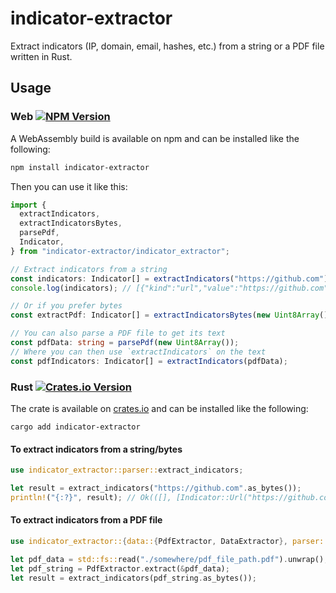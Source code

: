 # indicator-extractor

Extract indicators (IP, domain, email, hashes, etc.) from a string or a PDF file written in Rust.

## Usage

### Web [![NPM Version](https://img.shields.io/npm/v/indicator-extractor?style=flat-square)](https://www.npmjs.com/package/indicator-extractor)

A WebAssembly build is available on npm and can be installed like the following:

```bash
npm install indicator-extractor
```

Then you can use it like this:

```ts
import {
  extractIndicators,
  extractIndicatorsBytes,
  parsePdf,
  Indicator,
} from "indicator-extractor/indicator_extractor";

// Extract indicators from a string
const indicators: Indicator[] = extractIndicators("https://github.com");
console.log(indicators); // [{"kind":"url","value":"https://github.com"}]

// Or if you prefer bytes
const extractPdf: Indicator[] = extractIndicatorsBytes(new Uint8Array());

// You can also parse a PDF file to get its text
const pdfData: string = parsePdf(new Uint8Array());
// Where you can then use `extractIndicators` on the text
const pdfIndicators: Indicator[] = extractIndicators(pdfData);
```

### Rust [![Crates.io Version](https://img.shields.io/crates/v/indicator-extractor?style=flat-square)](https://crates.io/crates/indicator-extractor)

The crate is available on [crates.io](https://crates.io/crates/indicator-extractor) and can be installed like the following:

```
cargo add indicator-extractor
```

#### To extract indicators from a string/bytes

```rust
use indicator_extractor::parser::extract_indicators;

let result = extract_indicators("https://github.com".as_bytes());
println!("{:?}", result); // Ok(([], [Indicator::Url("https://github.com")])
```

#### To extract indicators from a PDF file

```rust
use indicator_extractor::{data::{PdfExtractor, DataExtractor}, parser::extract_indicators};

let pdf_data = std::fs::read("./somewhere/pdf_file_path.pdf").unwrap();
let pdf_string = PdfExtractor.extract(&pdf_data);
let result = extract_indicators(pdf_string.as_bytes());
```
